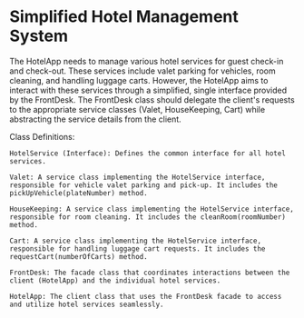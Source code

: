 # Simplified Hotel Management System

The HotelApp needs to manage various hotel services for guest check-in and check-out. These services include valet parking for vehicles, room cleaning, and handling luggage carts. However, the HotelApp aims to interact with these services through a simplified, single interface provided by the FrontDesk. The FrontDesk class should delegate the client's requests to the appropriate service classes (Valet, HouseKeeping, Cart) while abstracting the service details from the client.

Class Definitions:
    
    HotelService (Interface): Defines the common interface for all hotel services.
  
    Valet: A service class implementing the HotelService interface, responsible for vehicle valet parking and pick-up. It includes the pickUpVehicle(plateNumber) method.
  
    HouseKeeping: A service class implementing the HotelService interface, responsible for room cleaning. It includes the cleanRoom(roomNumber) method.
  
    Cart: A service class implementing the HotelService interface, responsible for handling luggage cart requests. It includes the requestCart(numberOfCarts) method.
  
    FrontDesk: The facade class that coordinates interactions between the client (HotelApp) and the individual hotel services.
  
    HotelApp: The client class that uses the FrontDesk facade to access and utilize hotel services seamlessly.
